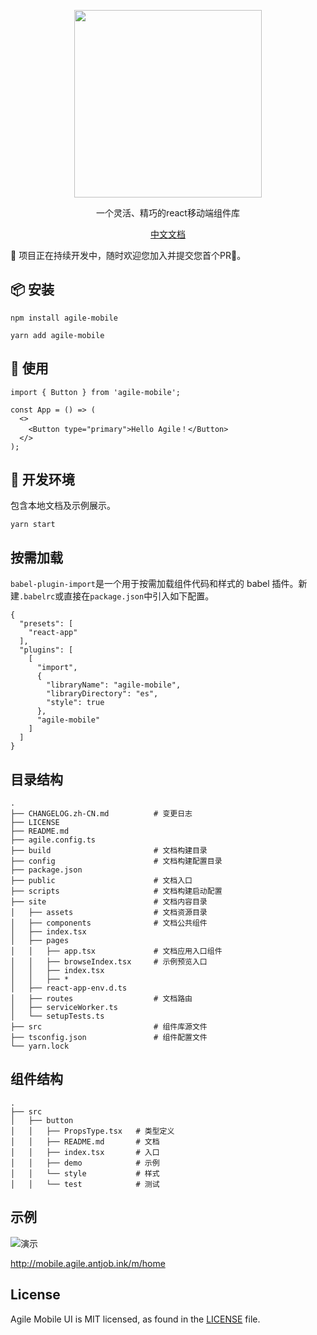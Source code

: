 <!--
 * @Descripttion: 
 * @Author: qingzi.wang
 * @Date: 2020-09-01 10:52:44
 -->

<p align="center">
  <img width="300px" src="http://docs.antjob.ink/agile-ui/agile-logo.svg" />
</p>

<p align="center">一个灵活、精巧的react移动端组件库</p>

<p align="center">
  <a href="http://mobile.agile.antjob.ink/">中文文档</a>
</p>

🚀 项目正在持续开发中，随时欢迎您加入并提交您首个PR💋。

## 📦 安装

```
npm install agile-mobile
```
```
yarn add agile-mobile
```

## 🔨 使用

```
import { Button } from 'agile-mobile';

const App = () => (
  <>
    <Button type="primary">Hello Agile！</Button>
  </>
);
```

## 💄 开发环境

包含本地文档及示例展示。

```
yarn start
```

## 按需加载
`babel-plugin-import`是一个用于按需加载组件代码和样式的 babel 插件。新建`.babelrc`或直接在`package.json`中引入如下配置。
```
{
  "presets": [
    "react-app"
  ],
  "plugins": [
    [
      "import",
      {
        "libraryName": "agile-mobile",
        "libraryDirectory": "es",
        "style": true
      },
      "agile-mobile"
    ]
  ]
}
```

## 目录结构

```
.
├── CHANGELOG.zh-CN.md          # 变更日志
├── LICENSE
├── README.md
├── agile.config.ts
├── build                       # 文档构建目录
├── config                      # 文档构建配置目录
├── package.json
├── public                      # 文档入口
├── scripts                     # 文档构建启动配置
├── site                        # 文档内容目录
│   ├── assets                  # 文档资源目录
│   ├── components              # 文档公共组件
│   ├── index.tsx
│   ├── pages
│   │   ├── app.tsx             # 文档应用入口组件
│   │   ├── browseIndex.tsx     # 示例预览入口
│   │   ├── index.tsx
│   │   ├── *
│   ├── react-app-env.d.ts
│   ├── routes                  # 文档路由
│   ├── serviceWorker.ts
│   └── setupTests.ts
├── src                         # 组件库源文件
├── tsconfig.json               # 组件配置文件
└── yarn.lock
```

## 组件结构
```
.
├── src
│   ├── button
│   │   ├── PropsType.tsx   # 类型定义
│   │   ├── README.md       # 文档
│   │   ├── index.tsx       # 入口
│   │   ├── demo            # 示例
│   │   └── style           # 样式
│   │   └── test            # 测试
```

## 示例

![演示](http://docs.antjob.ink/agile-ui/qr-demo.png)

http://mobile.agile.antjob.ink/m/home

<!--
## 其他

```

Markdown转HTML使用了
markdown-it
html-loader
@dking/markdown-webpack-loader

```
-->

## License
Agile Mobile UI is MIT licensed, as found in the [LICENSE](https://github.com/qingzi-king/agile-mobile/blob/master/LICENSE) file.